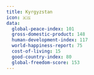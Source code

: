 ```yaml
---
title: Kyrgyzstan
icon: 🇰🇬
data:
  global-peace-index: 101
  gross-domestic-product: 148
  human-development-index: 117
  world-happiness-report: 75
  cost-of-living: 15
  good-country-index: 80
  global-freedom-score: 153
---
```

